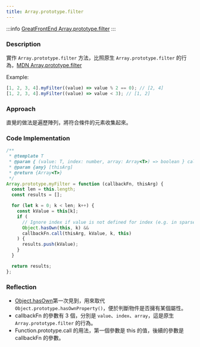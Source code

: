 ```yaml
---
title: Array.prototype.filter
---
```


:::info
[GreatFrontEnd Array.prototype.filter](https://www.greatfrontend.com/questions/javascript/array-filter)
:::

### Description

實作 `Array.prototype.filter` 方法，比照原生 `Array.prototype.filter` 的行為，[MDN Array.prototype.filter](https://developer.mozilla.org/en-US/docs/Web/JavaScript/Reference/Global_Objects/Array/filter)

Example:

```javascript
[1, 2, 3, 4].myFilter((value) => value % 2 == 0); // [2, 4]
[1, 2, 3, 4].myFilter((value) => value < 3); // [1, 2]
```

### Approach

直覺的做法是遍歷陣列，將符合條件的元素收集起來。

### Code Implementation

```javascript
/**
 * @template T
 * @param { (value: T, index: number, array: Array<T>) => boolean } callbackFn
 * @param {any} [thisArg]
 * @return {Array<T>}
 */
Array.prototype.myFilter = function (callbackFn, thisArg) {
  const len = this.length;
  const results = [];

  for (let k = 0; k < len; k++) {
    const kValue = this[k];
    if (
      // Ignore index if value is not defined for index (e.g. in sparse arrays).
      Object.hasOwn(this, k) &&
      callbackFn.call(thisArg, kValue, k, this)
    ) {
      results.push(kValue);
    }
  }

  return results;
};
```

### Reflection

- [Object.hasOwn](https://developer.mozilla.org/en-US/docs/Web/JavaScript/Reference/Global_Objects/Object/hasOwn)第一次見到，用來取代 `Object.prototype.hasOwnProperty()`，便於判斷物件是否擁有某個屬性。
- callbackFn 的參數有 3 個，分別是 `value`、`index`、`array`，這是原生 `Array.prototype.filter` 的行為。
- Function.prototype.call 的用法，第一個參數是 this 的值，後續的參數是 callbackFn 的參數。

